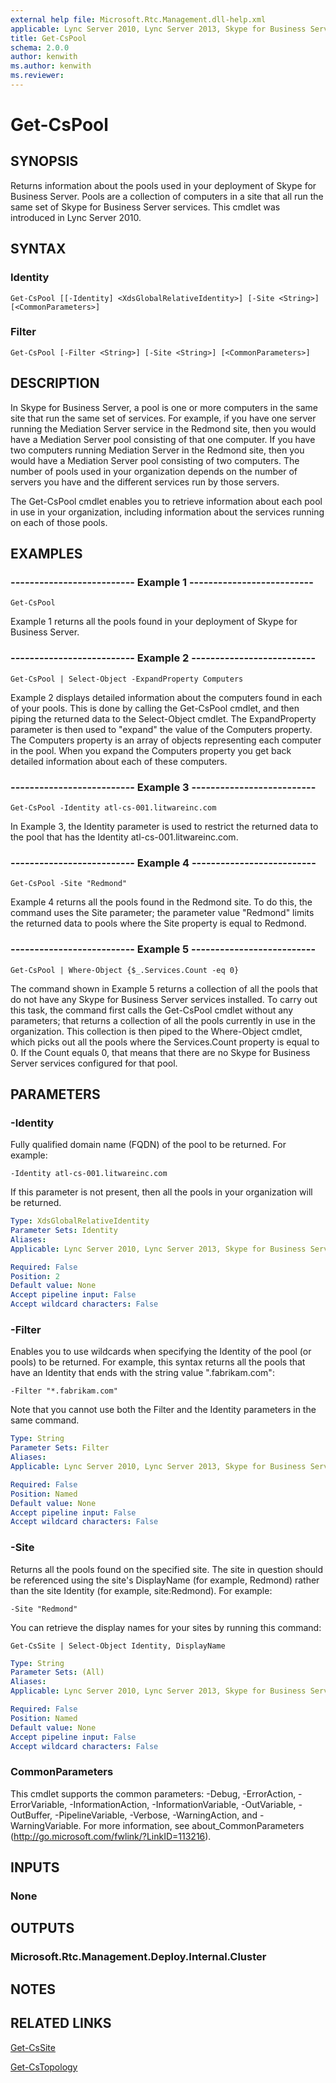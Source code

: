 ```yaml
---
external help file: Microsoft.Rtc.Management.dll-help.xml
applicable: Lync Server 2010, Lync Server 2013, Skype for Business Server 2015, Skype for Business Server 2019
title: Get-CsPool
schema: 2.0.0
author: kenwith
ms.author: kenwith
ms.reviewer:
---
```


# Get-CsPool

## SYNOPSIS
Returns information about the pools used in your deployment of Skype for Business Server.
Pools are a collection of computers in a site that all run the same set of Skype for Business Server services.
This cmdlet was introduced in Lync Server 2010.


## SYNTAX

### Identity
```
Get-CsPool [[-Identity] <XdsGlobalRelativeIdentity>] [-Site <String>] [<CommonParameters>]
```

### Filter
```
Get-CsPool [-Filter <String>] [-Site <String>] [<CommonParameters>]
```

## DESCRIPTION
In Skype for Business Server, a pool is one or more computers in the same site that run the same set of services.
For example, if you have one server running the Mediation Server service in the Redmond site, then you would have a Mediation Server pool consisting of that one computer.
If you have two computers running Mediation Server in the Redmond site, then you would have a Mediation Server pool consisting of two computers.
The number of pools used in your organization depends on the number of servers you have and the different services run by those servers.

The Get-CsPool cmdlet enables you to retrieve information about each pool in use in your organization, including information about the services running on each of those pools.


## EXAMPLES

### -------------------------- Example 1 --------------------------
```
Get-CsPool
```

Example 1 returns all the pools found in your deployment of Skype for Business Server.

### -------------------------- Example 2 --------------------------
```
Get-CsPool | Select-Object -ExpandProperty Computers
```

Example 2 displays detailed information about the computers found in each of your pools.
This is done by calling the Get-CsPool cmdlet, and then piping the returned data to the Select-Object cmdlet.
The ExpandProperty parameter is then used to "expand" the value of the Computers property.
The Computers property is an array of objects representing each computer in the pool.
When you expand the Computers property you get back detailed information about each of these computers.

### -------------------------- Example 3 --------------------------
```
Get-CsPool -Identity atl-cs-001.litwareinc.com
```

In Example 3, the Identity parameter is used to restrict the returned data to the pool that has the Identity atl-cs-001.litwareinc.com.

### -------------------------- Example 4 --------------------------
```
Get-CsPool -Site "Redmond"
```

Example 4 returns all the pools found in the Redmond site.
To do this, the command uses the Site parameter; the parameter value "Redmond" limits the returned data to pools where the Site property is equal to Redmond.

### -------------------------- Example 5 --------------------------
```
Get-CsPool | Where-Object {$_.Services.Count -eq 0}
```

The command shown in Example 5 returns a collection of all the pools that do not have any Skype for Business Server services installed.
To carry out this task, the command first calls the Get-CsPool cmdlet without any parameters; that returns a collection of all the pools currently in use in the organization.
This collection is then piped to the Where-Object cmdlet, which picks out all the pools where the Services.Count property is equal to 0.
If the Count equals 0, that means that there are no Skype for Business Server services configured for that pool.


## PARAMETERS

### -Identity
Fully qualified domain name (FQDN) of the pool to be returned.
For example:

`-Identity atl-cs-001.litwareinc.com`

If this parameter is not present, then all the pools in your organization will be returned.

```yaml
Type: XdsGlobalRelativeIdentity
Parameter Sets: Identity
Aliases: 
Applicable: Lync Server 2010, Lync Server 2013, Skype for Business Server 2015, Skype for Business Server 2019

Required: False
Position: 2
Default value: None
Accept pipeline input: False
Accept wildcard characters: False
```

### -Filter
Enables you to use wildcards when specifying the Identity of the pool (or pools) to be returned.
For example, this syntax returns all the pools that have an Identity that ends with the string value ".fabrikam.com":

`-Filter "*.fabrikam.com"`

Note that you cannot use both the Filter and the Identity parameters in the same command.

```yaml
Type: String
Parameter Sets: Filter
Aliases: 
Applicable: Lync Server 2010, Lync Server 2013, Skype for Business Server 2015, Skype for Business Server 2019

Required: False
Position: Named
Default value: None
Accept pipeline input: False
Accept wildcard characters: False
```

### -Site
Returns all the pools found on the specified site.
The site in question should be referenced using the site's DisplayName (for example, Redmond) rather than the site Identity (for example, site:Redmond).
For example:

`-Site "Redmond"`

You can retrieve the display names for your sites by running this command:

`Get-CsSite | Select-Object Identity, DisplayName`

```yaml
Type: String
Parameter Sets: (All)
Aliases: 
Applicable: Lync Server 2010, Lync Server 2013, Skype for Business Server 2015, Skype for Business Server 2019

Required: False
Position: Named
Default value: None
Accept pipeline input: False
Accept wildcard characters: False
```

### CommonParameters
This cmdlet supports the common parameters: -Debug, -ErrorAction, -ErrorVariable, -InformationAction, -InformationVariable, -OutVariable, -OutBuffer, -PipelineVariable, -Verbose, -WarningAction, and -WarningVariable. For more information, see about_CommonParameters (http://go.microsoft.com/fwlink/?LinkID=113216).


## INPUTS

### None


## OUTPUTS

### Microsoft.Rtc.Management.Deploy.Internal.Cluster


## NOTES


## RELATED LINKS

[Get-CsSite](Get-CsSite.md)

[Get-CsTopology](Get-CsTopology.md)

